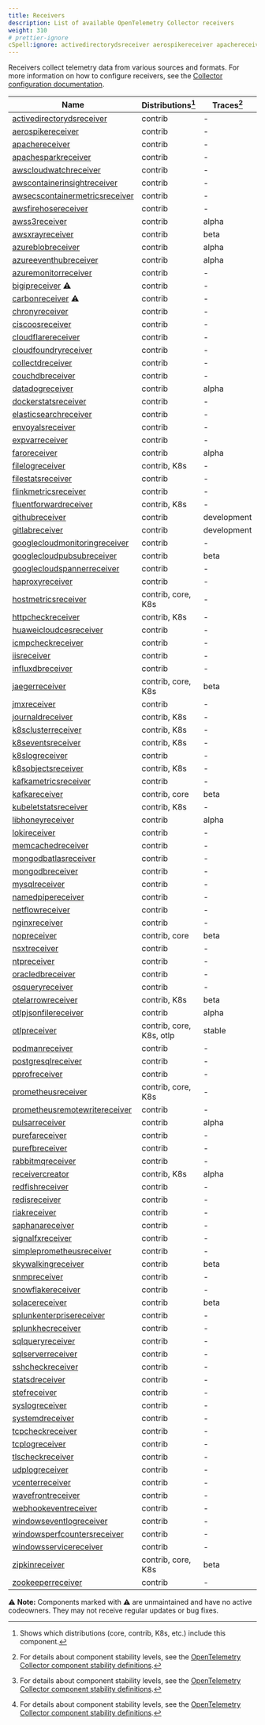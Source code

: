 ```yaml
---
title: Receivers
description: List of available OpenTelemetry Collector receivers
weight: 310
# prettier-ignore
cSpell:ignore: activedirectorydsreceiver aerospikereceiver apachereceiver apachesparkreceiver awscloudwatchreceiver awscontainerinsightreceiver awsecscontainermetricsreceiver awsfirehosereceiver awss awsxrayreceiver azureblobreceiver azureeventhubreceiver azuremonitorreceiver bigipreceiver carbonreceiver chronyreceiver ciscoosreceiver cloudflarereceiver cloudfoundryreceiver collectdreceiver couchdbreceiver datadogreceiver dockerstatsreceiver elasticsearchreceiver envoyalsreceiver expvarreceiver faroreceiver filelogreceiver filestatsreceiver flinkmetricsreceiver fluentforwardreceiver githubreceiver gitlabreceiver googlecloudmonitoringreceiver googlecloudpubsubreceiver googlecloudspannerreceiver haproxyreceiver hostmetricsreceiver httpcheckreceiver huaweicloudcesreceiver icmpcheckreceiver iisreceiver influxdbreceiver jaegerreceiver jmxreceiver journaldreceiver kafkametricsreceiver kafkareceiver kubeletstatsreceiver libhoneyreceiver lokireceiver memcachedreceiver mongodbatlasreceiver mongodbreceiver mysqlreceiver namedpipereceiver netflowreceiver nginxreceiver nopreceiver nsxtreceiver ntpreceiver oracledbreceiver osqueryreceiver otelarrowreceiver otlpjsonfilereceiver otlpreceiver podmanreceiver postgresqlreceiver pprofreceiver prometheusreceiver prometheusremotewritereceiver pulsarreceiver purefareceiver purefbreceiver rabbitmqreceiver receivercreator redfishreceiver redisreceiver riakreceiver saphanareceiver sclusterreceiver seventsreceiver signalfxreceiver simpleprometheusreceiver skywalkingreceiver slogreceiver snmpreceiver snowflakereceiver sobjectsreceiver solacereceiver splunkenterprisereceiver splunkhecreceiver sqlqueryreceiver sqlserverreceiver sshcheckreceiver statsdreceiver stefreceiver syslogreceiver systemdreceiver tcpcheckreceiver tcplogreceiver tlscheckreceiver udplogreceiver vcenterreceiver wavefrontreceiver webhookeventreceiver windowseventlogreceiver windowsperfcountersreceiver windowsservicereceiver xreceiver zipkinreceiver zookeeperreceiver
---
```


Receivers collect telemetry data from various sources and formats. For more
information on how to configure receivers, see the
[Collector configuration documentation](/docs/collector/configuration/#receivers).

<!-- BEGIN GENERATED: receiver-table -->

| Name                                                                                                                                                  | Distributions[^1]        | Traces[^2]  | Metrics[^2]  | Logs[^2]    |
| ----------------------------------------------------------------------------------------------------------------------------------------------------- | ------------------------ | ----------- | ------------ | ----------- |
| [activedirectorydsreceiver](https://github.com/open-telemetry/opentelemetry-collector-contrib/tree/main/receiver/activedirectorydsreceiver)           | contrib                  | -           | beta         | -           |
| [aerospikereceiver](https://github.com/open-telemetry/opentelemetry-collector-contrib/tree/main/receiver/aerospikereceiver)                           | contrib                  | -           | alpha        | -           |
| [apachereceiver](https://github.com/open-telemetry/opentelemetry-collector-contrib/tree/main/receiver/apachereceiver)                                 | contrib                  | -           | beta         | -           |
| [apachesparkreceiver](https://github.com/open-telemetry/opentelemetry-collector-contrib/tree/main/receiver/apachesparkreceiver)                       | contrib                  | -           | alpha        | -           |
| [awscloudwatchreceiver](https://github.com/open-telemetry/opentelemetry-collector-contrib/tree/main/receiver/awscloudwatchreceiver)                   | contrib                  | -           | -            | alpha       |
| [awscontainerinsightreceiver](https://github.com/open-telemetry/opentelemetry-collector-contrib/tree/main/receiver/awscontainerinsightreceiver)       | contrib                  | -           | beta         | -           |
| [awsecscontainermetricsreceiver](https://github.com/open-telemetry/opentelemetry-collector-contrib/tree/main/receiver/awsecscontainermetricsreceiver) | contrib                  | -           | beta         | -           |
| [awsfirehosereceiver](https://github.com/open-telemetry/opentelemetry-collector-contrib/tree/main/receiver/awsfirehosereceiver)                       | contrib                  | -           | alpha        | alpha       |
| [awss3receiver](https://github.com/open-telemetry/opentelemetry-collector-contrib/tree/main/receiver/awss3receiver)                                   | contrib                  | alpha       | alpha        | alpha       |
| [awsxrayreceiver](https://github.com/open-telemetry/opentelemetry-collector-contrib/tree/main/receiver/awsxrayreceiver)                               | contrib                  | beta        | -            | -           |
| [azureblobreceiver](https://github.com/open-telemetry/opentelemetry-collector-contrib/tree/main/receiver/azureblobreceiver)                           | contrib                  | alpha       | -            | alpha       |
| [azureeventhubreceiver](https://github.com/open-telemetry/opentelemetry-collector-contrib/tree/main/receiver/azureeventhubreceiver)                   | contrib                  | alpha       | alpha        | alpha       |
| [azuremonitorreceiver](https://github.com/open-telemetry/opentelemetry-collector-contrib/tree/main/receiver/azuremonitorreceiver)                     | contrib                  | -           | alpha        | -           |
| [bigipreceiver](https://github.com/open-telemetry/opentelemetry-collector-contrib/tree/main/receiver/bigipreceiver) ⚠️                                | contrib                  | -           | unmaintained | -           |
| [carbonreceiver](https://github.com/open-telemetry/opentelemetry-collector-contrib/tree/main/receiver/carbonreceiver) ⚠️                              | contrib                  | -           | unmaintained | -           |
| [chronyreceiver](https://github.com/open-telemetry/opentelemetry-collector-contrib/tree/main/receiver/chronyreceiver)                                 | contrib                  | -           | beta         | -           |
| [ciscoosreceiver](https://github.com/open-telemetry/opentelemetry-collector-contrib/tree/main/receiver/ciscoosreceiver)                               | contrib                  | -           | development  | -           |
| [cloudflarereceiver](https://github.com/open-telemetry/opentelemetry-collector-contrib/tree/main/receiver/cloudflarereceiver)                         | contrib                  | -           | -            | alpha       |
| [cloudfoundryreceiver](https://github.com/open-telemetry/opentelemetry-collector-contrib/tree/main/receiver/cloudfoundryreceiver)                     | contrib                  | -           | beta         | development |
| [collectdreceiver](https://github.com/open-telemetry/opentelemetry-collector-contrib/tree/main/receiver/collectdreceiver)                             | contrib                  | -           | beta         | -           |
| [couchdbreceiver](https://github.com/open-telemetry/opentelemetry-collector-contrib/tree/main/receiver/couchdbreceiver)                               | contrib                  | -           | beta         | -           |
| [datadogreceiver](https://github.com/open-telemetry/opentelemetry-collector-contrib/tree/main/receiver/datadogreceiver)                               | contrib                  | alpha       | alpha        | -           |
| [dockerstatsreceiver](https://github.com/open-telemetry/opentelemetry-collector-contrib/tree/main/receiver/dockerstatsreceiver)                       | contrib                  | -           | alpha        | -           |
| [elasticsearchreceiver](https://github.com/open-telemetry/opentelemetry-collector-contrib/tree/main/receiver/elasticsearchreceiver)                   | contrib                  | -           | beta         | -           |
| [envoyalsreceiver](https://github.com/open-telemetry/opentelemetry-collector-contrib/tree/main/receiver/envoyalsreceiver)                             | contrib                  | -           | -            | alpha       |
| [expvarreceiver](https://github.com/open-telemetry/opentelemetry-collector-contrib/tree/main/receiver/expvarreceiver)                                 | contrib                  | -           | alpha        | -           |
| [faroreceiver](https://github.com/open-telemetry/opentelemetry-collector-contrib/tree/main/receiver/faroreceiver)                                     | contrib                  | alpha       | -            | alpha       |
| [filelogreceiver](https://github.com/open-telemetry/opentelemetry-collector-contrib/tree/main/receiver/filelogreceiver)                               | contrib, K8s             | -           | -            | beta        |
| [filestatsreceiver](https://github.com/open-telemetry/opentelemetry-collector-contrib/tree/main/receiver/filestatsreceiver)                           | contrib                  | -           | beta         | -           |
| [flinkmetricsreceiver](https://github.com/open-telemetry/opentelemetry-collector-contrib/tree/main/receiver/flinkmetricsreceiver)                     | contrib                  | -           | alpha        | -           |
| [fluentforwardreceiver](https://github.com/open-telemetry/opentelemetry-collector-contrib/tree/main/receiver/fluentforwardreceiver)                   | contrib, K8s             | -           | -            | beta        |
| [githubreceiver](https://github.com/open-telemetry/opentelemetry-collector-contrib/tree/main/receiver/githubreceiver)                                 | contrib                  | development | alpha        | -           |
| [gitlabreceiver](https://github.com/open-telemetry/opentelemetry-collector-contrib/tree/main/receiver/gitlabreceiver)                                 | contrib                  | development | -            | -           |
| [googlecloudmonitoringreceiver](https://github.com/open-telemetry/opentelemetry-collector-contrib/tree/main/receiver/googlecloudmonitoringreceiver)   | contrib                  | -           | alpha        | -           |
| [googlecloudpubsubreceiver](https://github.com/open-telemetry/opentelemetry-collector-contrib/tree/main/receiver/googlecloudpubsubreceiver)           | contrib                  | beta        | beta         | beta        |
| [googlecloudspannerreceiver](https://github.com/open-telemetry/opentelemetry-collector-contrib/tree/main/receiver/googlecloudspannerreceiver)         | contrib                  | -           | beta         | -           |
| [haproxyreceiver](https://github.com/open-telemetry/opentelemetry-collector-contrib/tree/main/receiver/haproxyreceiver)                               | contrib                  | -           | beta         | -           |
| [hostmetricsreceiver](https://github.com/open-telemetry/opentelemetry-collector-contrib/tree/main/receiver/hostmetricsreceiver)                       | contrib, core, K8s       | -           | beta         | development |
| [httpcheckreceiver](https://github.com/open-telemetry/opentelemetry-collector-contrib/tree/main/receiver/httpcheckreceiver)                           | contrib, K8s             | -           | alpha        | -           |
| [huaweicloudcesreceiver](https://github.com/open-telemetry/opentelemetry-collector-contrib/tree/main/receiver/huaweicloudcesreceiver)                 | contrib                  | -           | alpha        | -           |
| [icmpcheckreceiver](https://github.com/open-telemetry/opentelemetry-collector-contrib/tree/main/receiver/icmpcheckreceiver)                           | contrib                  | -           | development  | -           |
| [iisreceiver](https://github.com/open-telemetry/opentelemetry-collector-contrib/tree/main/receiver/iisreceiver)                                       | contrib                  | -           | beta         | -           |
| [influxdbreceiver](https://github.com/open-telemetry/opentelemetry-collector-contrib/tree/main/receiver/influxdbreceiver)                             | contrib                  | -           | beta         | -           |
| [jaegerreceiver](https://github.com/open-telemetry/opentelemetry-collector-contrib/tree/main/receiver/jaegerreceiver)                                 | contrib, core, K8s       | beta        | -            | -           |
| [jmxreceiver](https://github.com/open-telemetry/opentelemetry-collector-contrib/tree/main/receiver/jmxreceiver)                                       | contrib                  | -           | beta         | -           |
| [journaldreceiver](https://github.com/open-telemetry/opentelemetry-collector-contrib/tree/main/receiver/journaldreceiver)                             | contrib, K8s             | -           | -            | alpha       |
| [k8sclusterreceiver](https://github.com/open-telemetry/opentelemetry-collector-contrib/tree/main/receiver/k8sclusterreceiver)                         | contrib, K8s             | -           | beta         | development |
| [k8seventsreceiver](https://github.com/open-telemetry/opentelemetry-collector-contrib/tree/main/receiver/k8seventsreceiver)                           | contrib, K8s             | -           | -            | alpha       |
| [k8slogreceiver](https://github.com/open-telemetry/opentelemetry-collector-contrib/tree/main/receiver/k8slogreceiver)                                 | contrib                  | -           | -            | development |
| [k8sobjectsreceiver](https://github.com/open-telemetry/opentelemetry-collector-contrib/tree/main/receiver/k8sobjectsreceiver)                         | contrib, K8s             | -           | -            | beta        |
| [kafkametricsreceiver](https://github.com/open-telemetry/opentelemetry-collector-contrib/tree/main/receiver/kafkametricsreceiver)                     | contrib                  | -           | beta         | -           |
| [kafkareceiver](https://github.com/open-telemetry/opentelemetry-collector-contrib/tree/main/receiver/kafkareceiver)                                   | contrib, core            | beta        | beta         | beta        |
| [kubeletstatsreceiver](https://github.com/open-telemetry/opentelemetry-collector-contrib/tree/main/receiver/kubeletstatsreceiver)                     | contrib, K8s             | -           | beta         | -           |
| [libhoneyreceiver](https://github.com/open-telemetry/opentelemetry-collector-contrib/tree/main/receiver/libhoneyreceiver)                             | contrib                  | alpha       | -            | alpha       |
| [lokireceiver](https://github.com/open-telemetry/opentelemetry-collector-contrib/tree/main/receiver/lokireceiver)                                     | contrib                  | -           | -            | alpha       |
| [memcachedreceiver](https://github.com/open-telemetry/opentelemetry-collector-contrib/tree/main/receiver/memcachedreceiver)                           | contrib                  | -           | beta         | -           |
| [mongodbatlasreceiver](https://github.com/open-telemetry/opentelemetry-collector-contrib/tree/main/receiver/mongodbatlasreceiver)                     | contrib                  | -           | beta         | beta        |
| [mongodbreceiver](https://github.com/open-telemetry/opentelemetry-collector-contrib/tree/main/receiver/mongodbreceiver)                               | contrib                  | -           | beta         | -           |
| [mysqlreceiver](https://github.com/open-telemetry/opentelemetry-collector-contrib/tree/main/receiver/mysqlreceiver)                                   | contrib                  | -           | beta         | development |
| [namedpipereceiver](https://github.com/open-telemetry/opentelemetry-collector-contrib/tree/main/receiver/namedpipereceiver)                           | contrib                  | -           | -            | alpha       |
| [netflowreceiver](https://github.com/open-telemetry/opentelemetry-collector-contrib/tree/main/receiver/netflowreceiver)                               | contrib                  | -           | -            | alpha       |
| [nginxreceiver](https://github.com/open-telemetry/opentelemetry-collector-contrib/tree/main/receiver/nginxreceiver)                                   | contrib                  | -           | beta         | -           |
| [nopreceiver](https://github.com/open-telemetry/opentelemetry-collector/tree/main/receiver/nopreceiver)                                               | contrib, core            | beta        | beta         | beta        |
| [nsxtreceiver](https://github.com/open-telemetry/opentelemetry-collector-contrib/tree/main/receiver/nsxtreceiver)                                     | contrib                  | -           | alpha        | -           |
| [ntpreceiver](https://github.com/open-telemetry/opentelemetry-collector-contrib/tree/main/receiver/ntpreceiver)                                       | contrib                  | -           | beta         | -           |
| [oracledbreceiver](https://github.com/open-telemetry/opentelemetry-collector-contrib/tree/main/receiver/oracledbreceiver)                             | contrib                  | -           | alpha        | development |
| [osqueryreceiver](https://github.com/open-telemetry/opentelemetry-collector-contrib/tree/main/receiver/osqueryreceiver)                               | contrib                  | -           | -            | development |
| [otelarrowreceiver](https://github.com/open-telemetry/opentelemetry-collector-contrib/tree/main/receiver/otelarrowreceiver)                           | contrib, K8s             | beta        | beta         | beta        |
| [otlpjsonfilereceiver](https://github.com/open-telemetry/opentelemetry-collector-contrib/tree/main/receiver/otlpjsonfilereceiver)                     | contrib                  | alpha       | alpha        | alpha       |
| [otlpreceiver](https://github.com/open-telemetry/opentelemetry-collector/tree/main/receiver/otlpreceiver)                                             | contrib, core, K8s, otlp | stable      | stable       | stable      |
| [podmanreceiver](https://github.com/open-telemetry/opentelemetry-collector-contrib/tree/main/receiver/podmanreceiver)                                 | contrib                  | -           | alpha        | -           |
| [postgresqlreceiver](https://github.com/open-telemetry/opentelemetry-collector-contrib/tree/main/receiver/postgresqlreceiver)                         | contrib                  | -           | beta         | development |
| [pprofreceiver](https://github.com/open-telemetry/opentelemetry-collector-contrib/tree/main/receiver/pprofreceiver)                                   | contrib                  | -           | -            | -           |
| [prometheusreceiver](https://github.com/open-telemetry/opentelemetry-collector-contrib/tree/main/receiver/prometheusreceiver)                         | contrib, core, K8s       | -           | beta         | -           |
| [prometheusremotewritereceiver](https://github.com/open-telemetry/opentelemetry-collector-contrib/tree/main/receiver/prometheusremotewritereceiver)   | contrib                  | -           | alpha        | -           |
| [pulsarreceiver](https://github.com/open-telemetry/opentelemetry-collector-contrib/tree/main/receiver/pulsarreceiver)                                 | contrib                  | alpha       | alpha        | alpha       |
| [purefareceiver](https://github.com/open-telemetry/opentelemetry-collector-contrib/tree/main/receiver/purefareceiver)                                 | contrib                  | -           | alpha        | -           |
| [purefbreceiver](https://github.com/open-telemetry/opentelemetry-collector-contrib/tree/main/receiver/purefbreceiver)                                 | contrib                  | -           | alpha        | -           |
| [rabbitmqreceiver](https://github.com/open-telemetry/opentelemetry-collector-contrib/tree/main/receiver/rabbitmqreceiver)                             | contrib                  | -           | beta         | -           |
| [receivercreator](https://github.com/open-telemetry/opentelemetry-collector-contrib/tree/main/receiver/receivercreator)                               | contrib, K8s             | alpha       | beta         | alpha       |
| [redfishreceiver](https://github.com/open-telemetry/opentelemetry-collector-contrib/tree/main/receiver/redfishreceiver)                               | contrib                  | -           | development  | -           |
| [redisreceiver](https://github.com/open-telemetry/opentelemetry-collector-contrib/tree/main/receiver/redisreceiver)                                   | contrib                  | -           | beta         | -           |
| [riakreceiver](https://github.com/open-telemetry/opentelemetry-collector-contrib/tree/main/receiver/riakreceiver)                                     | contrib                  | -           | beta         | -           |
| [saphanareceiver](https://github.com/open-telemetry/opentelemetry-collector-contrib/tree/main/receiver/saphanareceiver)                               | contrib                  | -           | alpha        | -           |
| [signalfxreceiver](https://github.com/open-telemetry/opentelemetry-collector-contrib/tree/main/receiver/signalfxreceiver)                             | contrib                  | -           | beta         | beta        |
| [simpleprometheusreceiver](https://github.com/open-telemetry/opentelemetry-collector-contrib/tree/main/receiver/simpleprometheusreceiver)             | contrib                  | -           | beta         | -           |
| [skywalkingreceiver](https://github.com/open-telemetry/opentelemetry-collector-contrib/tree/main/receiver/skywalkingreceiver)                         | contrib                  | beta        | development  | -           |
| [snmpreceiver](https://github.com/open-telemetry/opentelemetry-collector-contrib/tree/main/receiver/snmpreceiver)                                     | contrib                  | -           | alpha        | -           |
| [snowflakereceiver](https://github.com/open-telemetry/opentelemetry-collector-contrib/tree/main/receiver/snowflakereceiver)                           | contrib                  | -           | alpha        | -           |
| [solacereceiver](https://github.com/open-telemetry/opentelemetry-collector-contrib/tree/main/receiver/solacereceiver)                                 | contrib                  | beta        | -            | -           |
| [splunkenterprisereceiver](https://github.com/open-telemetry/opentelemetry-collector-contrib/tree/main/receiver/splunkenterprisereceiver)             | contrib                  | -           | alpha        | -           |
| [splunkhecreceiver](https://github.com/open-telemetry/opentelemetry-collector-contrib/tree/main/receiver/splunkhecreceiver)                           | contrib                  | -           | beta         | beta        |
| [sqlqueryreceiver](https://github.com/open-telemetry/opentelemetry-collector-contrib/tree/main/receiver/sqlqueryreceiver)                             | contrib                  | -           | alpha        | development |
| [sqlserverreceiver](https://github.com/open-telemetry/opentelemetry-collector-contrib/tree/main/receiver/sqlserverreceiver)                           | contrib                  | -           | beta         | development |
| [sshcheckreceiver](https://github.com/open-telemetry/opentelemetry-collector-contrib/tree/main/receiver/sshcheckreceiver)                             | contrib                  | -           | alpha        | -           |
| [statsdreceiver](https://github.com/open-telemetry/opentelemetry-collector-contrib/tree/main/receiver/statsdreceiver)                                 | contrib                  | -           | beta         | -           |
| [stefreceiver](https://github.com/open-telemetry/opentelemetry-collector-contrib/tree/main/receiver/stefreceiver)                                     | contrib                  | -           | alpha        | -           |
| [syslogreceiver](https://github.com/open-telemetry/opentelemetry-collector-contrib/tree/main/receiver/syslogreceiver)                                 | contrib                  | -           | -            | beta        |
| [systemdreceiver](https://github.com/open-telemetry/opentelemetry-collector-contrib/tree/main/receiver/systemdreceiver)                               | contrib                  | -           | development  | -           |
| [tcpcheckreceiver](https://github.com/open-telemetry/opentelemetry-collector-contrib/tree/main/receiver/tcpcheckreceiver)                             | contrib                  | -           | alpha        | -           |
| [tcplogreceiver](https://github.com/open-telemetry/opentelemetry-collector-contrib/tree/main/receiver/tcplogreceiver)                                 | contrib                  | -           | -            | alpha       |
| [tlscheckreceiver](https://github.com/open-telemetry/opentelemetry-collector-contrib/tree/main/receiver/tlscheckreceiver)                             | contrib                  | -           | alpha        | -           |
| [udplogreceiver](https://github.com/open-telemetry/opentelemetry-collector-contrib/tree/main/receiver/udplogreceiver)                                 | contrib                  | -           | -            | alpha       |
| [vcenterreceiver](https://github.com/open-telemetry/opentelemetry-collector-contrib/tree/main/receiver/vcenterreceiver)                               | contrib                  | -           | alpha        | -           |
| [wavefrontreceiver](https://github.com/open-telemetry/opentelemetry-collector-contrib/tree/main/receiver/wavefrontreceiver)                           | contrib                  | -           | beta         | -           |
| [webhookeventreceiver](https://github.com/open-telemetry/opentelemetry-collector-contrib/tree/main/receiver/webhookeventreceiver)                     | contrib                  | -           | -            | beta        |
| [windowseventlogreceiver](https://github.com/open-telemetry/opentelemetry-collector-contrib/tree/main/receiver/windowseventlogreceiver)               | contrib                  | -           | -            | alpha       |
| [windowsperfcountersreceiver](https://github.com/open-telemetry/opentelemetry-collector-contrib/tree/main/receiver/windowsperfcountersreceiver)       | contrib                  | -           | beta         | -           |
| [windowsservicereceiver](https://github.com/open-telemetry/opentelemetry-collector-contrib/tree/main/receiver/windowsservicereceiver)                 | contrib                  | -           | development  | -           |
| [zipkinreceiver](https://github.com/open-telemetry/opentelemetry-collector-contrib/tree/main/receiver/zipkinreceiver)                                 | contrib, core, K8s       | beta        | -            | -           |
| [zookeeperreceiver](https://github.com/open-telemetry/opentelemetry-collector-contrib/tree/main/receiver/zookeeperreceiver)                           | contrib                  | -           | alpha        | -           |

⚠️ **Note:** Components marked with ⚠️ are unmaintained and have no active
codeowners. They may not receive regular updates or bug fixes.

[^1]:
    Shows which distributions (core, contrib, K8s, etc.) include this component.

[^2]:
    For details about component stability levels, see the
    [OpenTelemetry Collector component stability definitions](https://github.com/open-telemetry/opentelemetry-collector/blob/main/docs/component-stability.md).

<!-- END GENERATED: receiver-table -->
